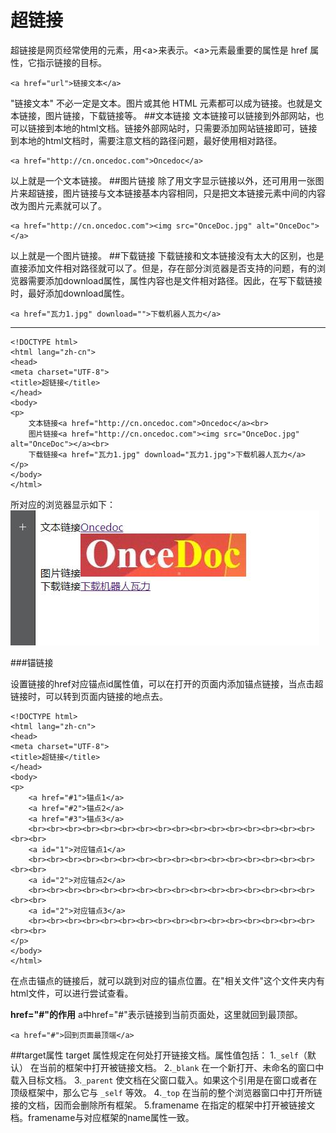 超链接
===================

超链接是网页经常使用的元素，用&lt;a&gt;来表示。&lt;a&gt;元素最重要的属性是 href 属性，它指示链接的目标。

    <a href="url">链接文本</a>
"链接文本" 不必一定是文本。图片或其他 HTML 元素都可以成为链接。也就是文本链接，图片链接，下载链接等。
##文本链接
文本链接可以链接到外部网站，也可以链接到本地的html文档。链接外部网站时，只需要添加网站链接即可，链接到本地的html文档时，需要注意文档的路径问题，最好使用相对路径。
                           
    <a href="http://cn.oncedoc.com">Oncedoc</a>
以上就是一个文本链接。
##图片链接
除了用文字显示链接以外，还可用用一张图片来超链接，图片链接与文本链接基本内容相同，只是把文本链接元素中间的内容改为图片元素就可以了。

    <a href="http://cn.oncedoc.com"><img src="OnceDoc.jpg" alt="OnceDoc"></a>
以上就是一个图片链接。
##下载链接
下载链接和文本链接没有太大的区别，也是直接添加文件相对路径就可以了。但是，存在部分浏览器是否支持的问题，有的浏览器需要添加download属性，属性内容也是文件相对路径。因此，在写下载链接时，最好添加download属性。

    <a href="瓦力1.jpg" download="">下载机器人瓦力</a>
<hr>
   
    <!DOCTYPE html>
    <html lang="zh-cn">
    <head>
	<meta charset="UTF-8">
	<title>超链接</title>
    </head>
    <body>
	<p>
		文本链接<a href="http://cn.oncedoc.com">Oncedoc</a><br>
        图片链接<a href="http://cn.oncedoc.com"><img src="OnceDoc.jpg" alt="OnceDoc"></a><br>
        下载链接<a href="瓦力1.jpg" download="瓦力1.jpg">下载机器人瓦力</a>
	</p>
    </body>
    </html>
所对应的浏览器显示如下：
![](./相关文件/html8.1.jpg)

###锚链接

设置链接的href对应锚点id属性值，可以在打开的页面内添加锚点链接，当点击超链接时，可以转到页面内链接的地点去。
     
    <!DOCTYPE html>
    <html lang="zh-cn">
    <head>
	<meta charset="UTF-8">
	<title>超链接</title>
    </head>
    <body>
	<p>
		<a href="#1">锚点1</a>
		<a href="#2">锚点2</a>
		<a href="#3">锚点3</a>
		<br><br><br><br><br><br><br><br><br><br><br><br><br><br><br><br><br><br>
		<a id="1">对应锚点1</a>
		<br><br><br><br><br><br><br><br><br><br><br><br><br><br><br><br><br><br>
		<a id="2">对应锚点2</a>
		<br><br><br><br><br><br><br><br><br><br><br><br><br><br><br><br><br><br>
		<a id="2">对应锚点3</a>
		<br><br><br><br><br><br><br><br><br><br><br><br><br><br><br><br><br><br>
	</p>
    </body>
    </html>
在点击锚点的链接后，就可以跳到对应的锚点位置。在"相关文件"这个文件夹内有html文件，可以进行尝试查看。

**href="#"的作用**
a中href="#"表示链接到当前页面处，这里就回到最顶部。

    <a href="#">回到页面最顶端</a>



##target属性
target 属性规定在何处打开链接文档。属性值包括：
1.`_self`（默认）
在当前的框架中打开被链接文档。
2.`_blank`
在一个新打开、未命名的窗口中载入目标文档。
3.`_parent`
使文档在父窗口载入。如果这个引用是在窗口或者在顶级框架中，那么它与 `_self` 等效。
4.`_top`
在当前的整个浏览器窗口中打开所链接的文档，因而会删除所有框架。
5.framename
在指定的框架中打开被链接文档。framename与对应框架的name属性一致。